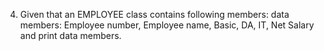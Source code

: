 
4. Given that an EMPLOYEE class contains following members: data members: Employee
number, Employee name, Basic, DA, IT, Net Salary and print data members.
